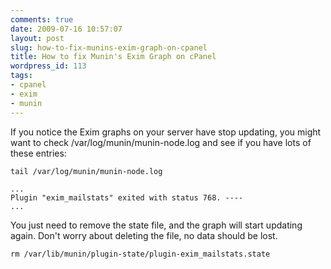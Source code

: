 ```yaml
---
comments: true
date: 2009-07-16 10:57:07
layout: post
slug: how-to-fix-munins-exim-graph-on-cpanel
title: How to fix Munin's Exim Graph on cPanel
wordpress_id: 113
tags:
- cpanel
- exim
- munin
---
```


If you notice the Exim graphs on your server have stop updating, you might want to check /var/log/munin/munin-node.log and see if you have lots of these entries:


    
    
    tail /var/log/munin/munin-node.log
    
    ...
    Plugin "exim_mailstats" exited with status 768. ----
    ...
    



You just need to remove the state file, and the graph will start updating again. Don't worry about deleting the file, no data should be lost.


    
    rm /var/lib/munin/plugin-state/plugin-exim_mailstats.state



